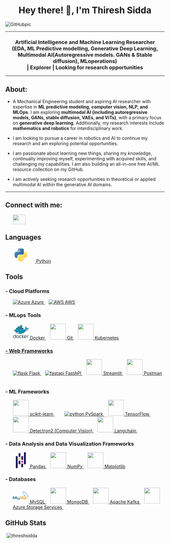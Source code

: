 <h1 align="center">Hey there! 👋, I'm Thiresh Sidda</h1>

![GitHubpic](https://github.com/user-attachments/assets/ab359ac4-329d-437e-926f-27628307a558)

---
<h3 align="center">
Artificial Intelligence and Machine Learning Researcher</br> 
 (EDA, ML Predictive modelling, Generative Deep Learning, Multimodal AI(Autoregressive models. GANs & Stable diffusion), MLoperations) </br> 
 | Explorer | Looking for research opportunities
</h3>


---

## **About**:
- A Mechanical Engineering student and aspiring AI researcher with expertise in **ML predictive modeling, computer vision, NLP, and MLOps**. I am exploring **multimodal AI (including autoregressive models, GANs, stable diffusion, VAEs, and ViTs)**, with a primary focus on **generative deep learning**. Additionally, my research interests include **mathematics and robotics** for interdisciplinary work.

- I am looking to pursue a career in robotics and AI to continue my research and am exploring potential opportunities.

- I am passionate about learning new things, sharing my knowledge, continually improving myself, experimenting with acquired skills, and challenging my capabilities. I am also building an all-in-one free AI/ML resource collection on my GitHub.

- I am actively seeking research opportunities in theoretical or applied multimodal AI within the generative AI domains.
---



<h2 align="left">Connect with me:</h2>
<ul>
<p align="left">
  <a href="https://linkedin.com/in/https://www.linkedin.com/in/thiresh-sidda" target="blank"><img align="center" src="https://raw.githubusercontent.com/rahuldkjain/github-profile-readme-generator/master/src/images/icons/Social/linked-in-alt.svg" height="30" width="40" /></a>
</p>
</ul>


<!-- Languages -->
<h2 align="left">Languages</h2>
<ul>
  <p align="left">
    <a href="https://www.python.org" target="_blank" rel="noreferrer">
      <img src="https://raw.githubusercontent.com/devicons/devicon/master/icons/python/python-original.svg" alt="python" width="50" height="50" style="margin-right: 20px;"/>
      Python
    </a>
  </p>
</ul>




<!-- Tools -->
<h2 align="left">Tools</h2>

<!-- Cloud Platforms -->
<h3>- Cloud Platforms</h3>
<ul>
  <p align="left">
    <a href="https://azure.microsoft.com/" target="_blank" rel="noreferrer">
      <img src="https://upload.wikimedia.org/wikipedia/commons/a/a8/Microsoft_Azure_Logo.svg" alt="Azure" width="50" height="50"/>
      Azure
    </a>&nbsp;&nbsp;
    <a href="https://aws.amazon.com/" target="_blank" rel="noreferrer">
      <img src="https://upload.wikimedia.org/wikipedia/commons/9/93/Amazon_Web_Services_Logo.svg" alt="AWS" width="50" height="50"/>
      AWS
    </a>
  </p>
</ul>

<!-- MLOps Tools -->
<h3>- MLops Tools</h3>
<ul>
  <p align="left">
    <a href="https://www.docker.com/" target="_blank" rel="noreferrer">
      <img src="https://raw.githubusercontent.com/devicons/devicon/master/icons/docker/docker-original-wordmark.svg" width="50" height="50"/>
      Docker
    </a>&nbsp;&nbsp;
    <!-- Add more MLOps tools here as required -->
    <a href="https://git-scm.com/" target="_blank" rel="noreferrer">
      <img src="https://tse1.mm.bing.net/th?id=OIP.q5y_L6AJmodoXnmMkbmWlQHaHa&pid=Api&P=0&h=180" width="50" height="50"/>
      Git
    </a>&nbsp;&nbsp;
    <!-- Add more MLOps tools here as required -->
    <a href="https://kubernetes.io/" target="_blank" rel="noreferrer">
      <img src="https://tse3.explicit.bing.net/th?id=OIP.wOMtZQ4cb_gxIZ1HkiKOfwHaDw&pid=Api&P=0&h=180" width="50" height="50"/>
      Kubernetes
  </p>
</ul>


<!-- WebFramework Tools -->
<h3>- Web Frameworks</h3>
<ul>
  <p align="left">
    <a href="https://flask.palletsprojects.com/" target="_blank" rel="noreferrer">
      <img src="https://www.vectorlogo.zone/logos/pocoo_flask/pocoo_flask-icon.svg" alt="flask" width="50" height="50"/>
      Flask
    </a>&nbsp;&nbsp;
    <!-- Add more WebFramework tools here as required -->
    <a href="https://fastapi.tiangolo.com/" target="_blank" rel="noreferrer">
      <img src="https://github.com/gilbarbara/logos/blob/main/logos/fastapi.svg" alt="fastapi" width="50" height="50"/>
      FastAPI
    </a>&nbsp;&nbsp;
    <a href="https://streamlit.io/" target="_blank" rel="noreferrer">
      <img src="https://streamlit.io/images/brand/streamlit-logo-primary-colormark-darktext.png" width="50" height="50"/>
      Streamlit
    </a>&nbsp;&nbsp;
    <a href="https://www.postman.com/" target="_blank" rel="noreferrer">
      <img src="https://tse2.mm.bing.net/th?id=OIP.EjzfQJsOFQ5iJkMsdcsRGwHaDt&pid=Api&P=0&h=180" width="50" height="50"/>
      Postman
    </a>&nbsp;&nbsp;
  </p>
</ul>

<!-- ML Frameworks -->
<h3>- ML Frameworks</h3>
<ul>
  <p align="left">
    <a href="https://scikit-learn.org/" target="_blank" rel="noreferrer">
      <img src="https://upload.wikimedia.org/wikipedia/commons/0/05/Scikit_learn_logo_small.svg" width="50" height="50"/>
      scikit-learn
    </a>&nbsp;&nbsp;
    <a href="https://www.python.org" target="_blank" rel="noreferrer" style="margin-left: 20px;">
      <img src="https://upload.wikimedia.org/wikipedia/commons/thumb/f/f3/Apache_Spark_logo.svg/768px-Apache_Spark_logo.svg.png?20210416091439" alt="python" width="50" height="50"/>
      PySpark
    </a>&nbsp;&nbsp;
    <a href="https://www.tensorflow.org" target="_blank" rel="noreferrer">
      <img src="https://www.vectorlogo.zone/logos/tensorflow/tensorflow-icon.svg" width="50" height="50"/>
      TensorFlow
    </a>&nbsp;&nbsp;
    <!-- Add more ML Frameworks here as required -->
    <a href="https://github.com/facebookresearch/detectron2" target="_blank" rel="noreferrer">
      <img src="https://production-media.paperswithcode.com/libraries/dete.png" width="50" height="50"/>
      Detectron2 (Computer Vision)
    </a>&nbsp;&nbsp;
    <a href="https://huggingface.co/transformers/" target="_blank" rel="noreferrer">
      <img src="https://tse1.mm.bing.net/th?id=OIP._g7NEmUN8eCs6n1PsT5KcwHaD4&pid=Api&P=0&h=180" width="50" height="50"/>
      Langchain
    </a>&nbsp;&nbsp;
  </p>
</ul>

<!-- Other Frameworks -->
<h3>- Data Analysis and Data Visualization Frameworks</h3>
<ul>
  <p align="left">
    <!-- Add other tools such as Pandas, Numpy, etc. -->
    <a href="https://pandas.pydata.org/" target="_blank" rel="noreferrer">
      <img src="https://raw.githubusercontent.com/devicons/devicon/2ae2a900d2f041da66e950e4d48052658d850630/icons/pandas/pandas-original.svg" width="50" height="50"/>
      Pandas
    </a>&nbsp;&nbsp;
    <a href="https://numpy.org/" target="_blank" rel="noreferrer">
      <img src="https://numpy.org/doc/stable/_static/numpylogo.svg" width="50" height="50"/>
      NumPy
    </a>&nbsp;&nbsp;
    <a href="https://matplotlib.org/" target="_blank" rel="noreferrer">
      <img src="https://tse4.mm.bing.net/th?id=OIP.ffivEBQvq_3fb6-3BgJl0AHaGK&pid=Api&P=0&h=180" width="50" height="50"/>
      Matplotlib
    </a>
    <!-- Add more tools here as required -->
  </p>
</ul>

<!-- Databases -->
<h3>- Databases</h3>
<ul>
  <p align="left">
    <!-- Add database tools such as MySQL, MongoDB, etc. -->
    <a href="https://www.mysql.com/" target="_blank" rel="noreferrer">
      <img src="https://raw.githubusercontent.com/devicons/devicon/master/icons/mysql/mysql-original-wordmark.svg" width="50" height="50"/>
      MySQL
    </a>&nbsp;&nbsp;
    <a href="https://www.mongodb.com/" target="_blank" rel="noreferrer">
      <img src="https://tse2.mm.bing.net/th?id=OIP.-ShJojJE0iBhiDT2u6Uh0gHaD_&pid=Api&P=0&h=180" width="50" height="50"/>
      MongoDB
    </a>&nbsp;&nbsp;
    <a href="https://kafka.apache.org/" target="_blank" rel="noreferrer">
      <img src="https://tse2.mm.bing.net/th?id=OIP.scONm-AOk8kFEM_O3tYiHQAAAA&pid=Api&P=0&h=180" width="50" height="50"/>
      Apache Kafka
    </a>&nbsp;&nbsp;
    <a href="https://azure.microsoft.com/en-us/services/storage/" target="_blank" rel="noreferrer">
      <img src="https://tse4.mm.bing.net/th?id=OIP._p2aUasH5gYH2bDDF8AHjAHaEO&pid=Api&P=0&h=180" width="50" height="50"/>
      Azure Storage Services
    </a>&nbsp;&nbsp;
  </p>
</ul>




<h2 align="left">GitHub Stats</h2>

<p>&nbsp;<img align="center" src="https://github-readme-stats.vercel.app/api?username=thireshsidda&show_icons=true&locale=en" alt="thireshsidda" /></p>
